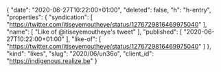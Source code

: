 {
  "date": "2020-06-27T10:22:00+01:00",
  "deleted": false,
  "h": "h-entry",
  "properties": {
    "syndication": [
      "https://twitter.com/itiseyemoutheye/status/1276729816469975040"
    ],
    "name": [
      "Like of @itiseyemoutheye's tweet"
    ],
    "published": [
      "2020-06-27T10:22:00+01:00"
    ],
    "like-of": [
      "https://twitter.com/itiseyemoutheye/status/1276729816469975040"
    ]
  },
  "kind": "likes",
  "slug": "2020/06/un36o",
  "client_id": "https://indigenous.realize.be"
}
